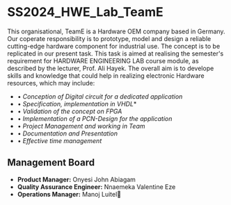 # SS2024_HWE_Lab_TeamE
This organisational, TeamE is a Hardware OEM company based in Germany. Our coperate responsibility is to prototype, model and design a reliable cutting-edge hardware component for industrial use. The concept is to be replicated in our present task.  This task is aimed at realising the semester's requirement for HARDWARE ENGINEERING LAB course module, as described by the lecturer, Prof. Ali Hayek.
The overall aim is to develope skills and knowledge that could help in realizing electronic Hardware resources, which may include:

- •	*Conception of Digital circuit for a dedicated application*
- •	*Specification, implementation in VHDL**
- •	*Validation of the concept on FPGA*
- •	*Implementation of a PCN-Design for the application*
- •	*Project Management and working in Team*
- •	*Documentation and Presentation*
- •	*Effective time management*

## Management Board
+ **Product Manager:** Onyesi John Abiagam 
+ **Quality Assurance Engineer:** Nnaemeka Valentine Eze
+ **Operations Manager:** Manoj Luitel👑
 